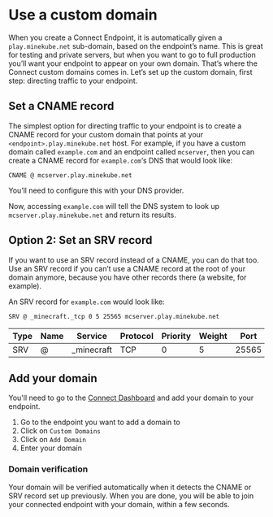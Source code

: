 # Use a custom domain

When you create a Connect Endpoint, it is automatically given a `play.minekube.net` sub-domain, based on the endpoint’s
name. This is great for testing and private servers, but when you want to go to full production you’ll want your
endpoint to appear on your own domain.
That’s where the Connect custom domains comes in.
Let’s set up the custom domain, first step: directing traffic to your
endpoint.

## Set a CNAME record

The simplest option for directing traffic to your endpoint is to create a CNAME record for your custom domain that
points at your `<endpoint>.play.minekube.net` host. For example, if you have a custom domain called `example.com` and an
endpoint called `mcserver`, then you can create a CNAME record for `example.com`‘s DNS that would look like:

```
CNAME @ mcserver.play.minekube.net
```

You’ll need to configure this with your DNS provider.

Now, accessing `example.com` will tell the DNS system to look up `mcserver.play.minekube.net` and return its results.

## Option 2: Set an SRV record

If you want to use an SRV record instead of a CNAME, you can do that too. Use an SRV record if
you can’t use a CNAME record at the root of your domain anymore, because you have other records there (a website, for
example).

An SRV record for `example.com` would look like:

```
SRV @ _minecraft._tcp 0 5 25565 mcserver.play.minekube.net
```

| Type | Name | Service    | Protocol | Priority | Weight | Port  | Target                     |
|------|------|------------|----------|----------|--------|-------|----------------------------|
| SRV  | @    | _minecraft | TCP      | 0        | 5      | 25565 | mcserver.play.minekube.net |

## Add your domain

You'll need to go to the [Connect Dashboard](https://app.minekube.com) and add your domain to your endpoint.

1. Go to the endpoint you want to add a domain to
2. Click on `Custom Domains`
3. Click on `Add Domain`
4. Enter your domain

### Domain verification

Your domain will be verified automatically when it detects the CNAME or SRV record set up previously.
When you are done, you will be able to join your connected endpoint with your domain, within a few seconds.
